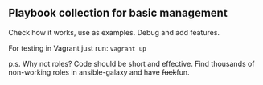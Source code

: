 ## Playbook collection for basic management

Check how it works, use as examples. Debug and add features.

For testing in Vagrant just run: `vagrant up`

p.s. Why not roles? Code should be short and effective. Find thousands of non-working roles in ansible-galaxy and have ~~fuck~~fun.
